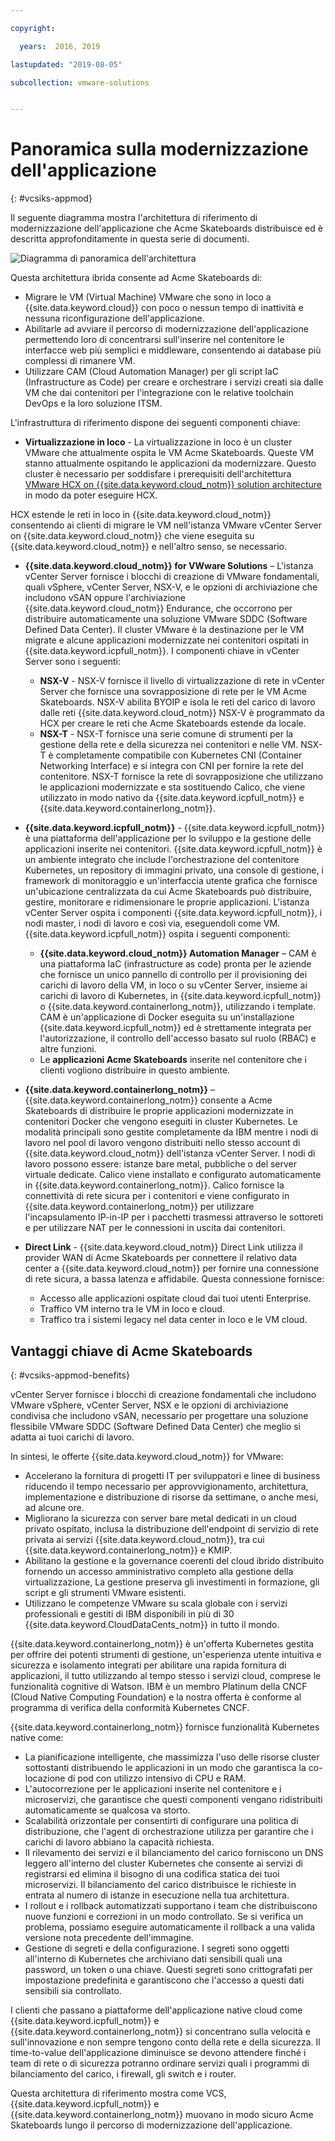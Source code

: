 ```yaml
---

copyright:

  years:  2016, 2019

lastupdated: "2019-08-05"

subcollection: vmware-solutions


---
```


# Panoramica sulla modernizzazione dell'applicazione
{: #vcsiks-appmod}

Il seguente diagramma mostra l'architettura di riferimento di modernizzazione dell'applicazione che Acme Skateboards distribuisce ed è descritta approfonditamente in questa serie di documenti.

![Diagramma di panoramica dell'architettura](../../images/vcsiks-aod.svg "Diagramma di panoramica dell'architettura")

Questa architettura ibrida consente ad Acme Skateboards di:
- Migrare le VM (Virtual Machine) VMware che sono in loco a {{site.data.keyword.cloud}} con poco o nessun tempo di inattività e nessuna riconfigurazione dell'applicazione.
- Abilitarle ad avviare il percorso di modernizzazione dell'applicazione permettendo loro di concentrarsi sull'inserire nel contenitore le interfacce web più semplici e middleware, consentendo ai database più complessi di rimanere VM.
- Utilizzare CAM (Cloud Automation Manager) per gli script IaC (Infrastructure as Code) per creare e orchestrare i servizi creati sia dalle VM che dai contenitori per l'integrazione con le relative toolchain DevOps e la loro soluzione ITSM.

L'infrastruttura di riferimento dispone dei seguenti componenti chiave:
- **Virtualizzazione in loco** - La virtualizzazione in loco è un cluster VMware che attualmente ospita le VM Acme Skateboards. Queste VM stanno attualmente ospitando le applicazioni da modernizzare. Questo cluster è necessario per soddisfare i prerequisiti dell'architettura [VMware HCX on {{site.data.keyword.cloud_notm}} solution architecture](/docs/services/vmwaresolutions?topic=vmware-solutions-hcx-archi-intro#hcx-archi-intro) in modo da poter eseguire HCX.

HCX estende le reti in loco in {{site.data.keyword.cloud_notm}} consentendo ai clienti di migrare le VM nell'istanza VMware vCenter Server on {{site.data.keyword.cloud_notm}} che viene eseguita su {{site.data.keyword.cloud_notm}} e nell'altro senso, se necessario.
- **{{site.data.keyword.cloud_notm}} for VWware Solutions** – L'istanza vCenter Server fornisce i blocchi di creazione di VMware fondamentali, quali vSphere, vCenter Server, NSX-V, e le opzioni di archiviazione che includono vSAN oppure l'archiviazione {{site.data.keyword.cloud_notm}} Endurance, che occorrono per distribuire automaticamente una soluzione VMware SDDC (Software Defined Data Center). Il cluster VMware è la destinazione per le VM migrate e alcune applicazioni modernizzate nei contenitori ospitati in {{site.data.keyword.icpfull_notm}}. I componenti chiave in vCenter Server sono i seguenti:
  - **NSX-V** - NSX-V fornisce il livello di virtualizzazione di rete in vCenter Server che fornisce una sovrapposizione di rete per le VM Acme Skateboards. NSX-V abilita BYOIP e isola le reti del carico di lavoro dalle reti {{site.data.keyword.cloud_notm}} NSX-V è programmato da HCX per creare le reti che Acme Skateboards estende da locale.
  - **NSX-T** - NSX-T fornisce una serie comune di strumenti per la gestione della rete e della sicurezza nei contenitori e nelle VM. NSX-T è completamente compatibile con Kubernetes CNI (Container Networking Interface) e si integra con CNI per fornire la rete del contenitore. NSX-T fornisce la rete di sovrapposizione che utilizzano le applicazioni modernizzate e sta sostituendo Calico, che viene utilizzato in modo nativo da {{site.data.keyword.icpfull_notm}} e {{site.data.keyword.containerlong_notm}}.

- **{{site.data.keyword.icpfull_notm}}** - {{site.data.keyword.icpfull_notm}} è una piattaforma dell'applicazione per lo sviluppo e la gestione delle applicazioni inserite nei contenitori. {{site.data.keyword.icpfull_notm}} è un ambiente integrato che include l'orchestrazione del contenitore Kubernetes, un repository di immagini privato, una console di gestione, i framework di monitoraggio e un'interfaccia utente grafica che fornisce un'ubicazione centralizzata da cui Acme Skateboards può distribuire, gestire, monitorare e ridimensionare le proprie applicazioni. L'istanza vCenter Server ospita i componenti {{site.data.keyword.icpfull_notm}}, i nodi master, i nodi di lavoro e così via, eseguendoli come VM. {{site.data.keyword.icpfull_notm}} ospita i seguenti componenti:
  - **{{site.data.keyword.cloud_notm}} Automation Manager** – CAM è una piattaforma IaC (infrastructure as code) pronta per le aziende che fornisce un unico pannello di controllo per il provisioning dei carichi di lavoro della VM, in loco o su vCenter Server, insieme ai carichi di lavoro di Kubernetes, in {{site.data.keyword.icpfull_notm}} o {{site.data.keyword.containerlong_notm}}, utilizzando i template. CAM è un'applicazione di Docker eseguita su un'installazione {{site.data.keyword.icpfull_notm}} ed è strettamente integrata per l'autorizzazione, il controllo dell'accesso basato sul ruolo (RBAC) e altre funzioni.
  - Le **applicazioni Acme Skateboards** inserite nel contenitore che i clienti vogliono distribuire in questo ambiente.

- **{{site.data.keyword.containerlong_notm}}** – {{site.data.keyword.containerlong_notm}} consente a Acme Skateboards di distribuire le proprie applicazioni modernizzate in contenitori Docker che vengono eseguiti in cluster Kubernetes. Le modalità principali sono gestite completamente da IBM mentre i nodi di lavoro nel pool di lavoro vengono distribuiti nello stesso account di {{site.data.keyword.cloud_notm}} dell'istanza vCenter Server. I nodi di lavoro possono essere: istanze bare metal, pubbliche o del server virtuale dedicate. Calico viene installato e configurato automaticamente in {{site.data.keyword.containerlong_notm}}. Calico fornisce la connettività di rete sicura per i contenitori e viene configurato in {{site.data.keyword.containerlong_notm}} per utilizzare l'incapsulamento IP-in-IP per i pacchetti trasmessi attraverso le sottoreti e per utilizzare NAT per le connessioni in uscita dai contenitori.

- **Direct Link** - {{site.data.keyword.cloud_notm}} Direct Link utilizza il provider WAN di Acme Skateboards per connettere il relativo data center a {{site.data.keyword.cloud_notm}} per fornire una connessione di rete sicura, a bassa latenza e affidabile. Questa connessione fornisce:
  - Accesso alle applicazioni ospitate cloud dai tuoi utenti Enterprise.
  - Traffico VM interno tra le VM in loco e cloud.
  - Traffico tra i sistemi legacy nel data center in loco e le VM cloud.

## Vantaggi chiave di Acme Skateboards
{: #vcsiks-appmod-benefits}

vCenter Server fornisce i blocchi di creazione fondamentali che includono VMware vSphere, vCenter Server, NSX e le opzioni di archiviazione condivisa che includono vSAN, necessario per progettare una soluzione flessibile VMware SDDC (Software Defined Data Center) che meglio si adatta ai tuoi carichi di lavoro.

In sintesi, le offerte {{site.data.keyword.cloud_notm}} for VMware:
* Accelerano la fornitura di progetti IT per sviluppatori e linee di business riducendo il tempo necessario per approvvigionamento, architettura, implementazione e distribuzione di risorse da settimane, o anche mesi, ad alcune ore.
* Migliorano la sicurezza con server bare metal dedicati in un cloud privato ospitato, inclusa la distribuzione dell'endpoint di servizio di rete privata ai servizi {{site.data.keyword.cloud_notm}}, tra cui {{site.data.keyword.containerlong_notm}} e KMIP.
* Abilitano la gestione e la governance coerenti del cloud ibrido distribuito fornendo un accesso amministrativo completo alla gestione della virtualizzazione, La gestione preserva gli investimenti in formazione, gli script e gli strumenti VMware esistenti.
* Utilizzano le competenze VMware su scala globale con i servizi professionali e gestiti di IBM disponibili in più di 30 {{site.data.keyword.CloudDataCents_notm}} in tutto il mondo.

{{site.data.keyword.containerlong_notm}} è un'offerta Kubernetes gestita per offrire dei potenti strumenti di gestione, un'esperienza utente intuitiva e sicurezza e isolamento integrati per abilitare una rapida fornitura di applicazioni, il tutto utilizzando al tempo stesso i servizi cloud, comprese le funzionalità cognitive di Watson. IBM è un membro Platinum della CNCF (Cloud Native Computing Foundation) e la nostra offerta è conforme al programma di verifica della conformità Kubernetes CNCF.

{{site.data.keyword.containerlong_notm}} fornisce funzionalità Kubernetes native come:
- La pianificazione intelligente, che massimizza l'uso delle risorse cluster
sottostanti distribuendo le applicazioni in un modo che garantisca la co-locazione di pod
con utilizzo intensivo di CPU e RAM.
- L'autocorrezione per le applicazioni inserite nel contenitore e i microservizi,
che garantisce che questi componenti vengano ridistribuiti automaticamente se qualcosa va storto.
- Scalabilità orizzontale per consentirti di configurare una politica di distribuzione, che l'agent di orchestrazione utilizza per garantire che i carichi di lavoro abbiano la capacità richiesta.
- Il rilevamento dei servizi e il bilanciamento del carico forniscono un DNS leggero all'interno del cluster Kubernetes che consente ai servizi di registrarsi ed elimina il bisogno di una codifica statica dei tuoi microservizi. Il bilanciamento del carico distribuisce le richieste in entrata al numero di istanze in esecuzione nella tua architettura.
- I rollout e i rollback automatizzati supportano i team che distribuiscono nuove funzioni e correzioni in un modo controllato. Se si verifica un problema, possiamo eseguire automaticamente il rollback a una valida versione nota precedente dell'immagine.
- Gestione di segreti e della configurazione. I segreti sono oggetti all'interno di Kubernetes che archiviano dati sensibili quali una password, un token o una chiave. Questi segreti sono crittografati per impostazione predefinita e garantiscono che l'accesso a questi dati sensibili sia controllato.

I clienti che passano a piattaforme dell'applicazione native cloud come {{site.data.keyword.icpfull_notm}} e {{site.data.keyword.containerlong_notm}} si concentrano sulla velocità e sull'innovazione e non sempre tengono conto della rete e della sicurezza. Il time-to-value dell'applicazione diminuisce se devono attendere finché i team di rete o di sicurezza potranno ordinare servizi quali i programmi di bilanciamento del carico, i firewall, gli switch e i router.

Questa architettura di riferimento mostra come VCS, {{site.data.keyword.icpfull_notm}} e {{site.data.keyword.containerlong_notm}} muovano in modo sicuro Acme Skateboards lungo il percorso di modernizzazione dell'applicazione.
